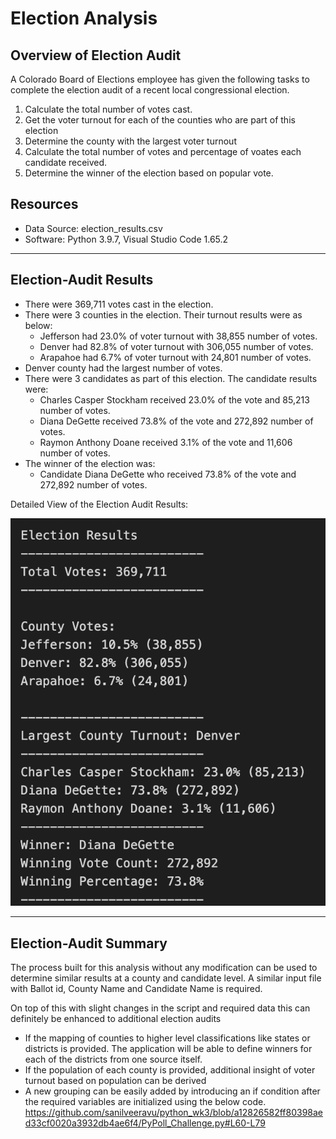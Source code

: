 # Election Analysis

## Overview of Election Audit

A Colorado Board of Elections employee has given the following tasks to complete the election audit of a recent local congressional election.

1. Calculate the total number of votes cast.
2. Get the voter turnout for each of the counties who are part of this election
3. Determine the county with the largest voter turnout
4. Calculate the total number of votes and percentage of voates each candidate received.
5. Determine the winner of the election based on popular vote.

## Resources
- Data Source: election_results.csv
- Software: Python 3.9.7, Visual Studio Code 1.65.2

---

## Election-Audit Results

- There were 369,711 votes cast in the election.
- There were 3 counties in the election. Their turnout results were as below:
    - Jefferson had 23.0% of voter turnout with 38,855 number of votes.
    - Denver had 82.8% of voter turnout with 306,055 number of votes.
    - Arapahoe had 6.7% of voter turnout with 24,801 number of votes.
- Denver county had the largest number of votes.
- There were 3 candidates as part of this election. The candidate results were:
    - Charles Casper Stockham received 23.0% of the vote and 85,213 number of votes.
    - Diana DeGette received 73.8% of the vote and 272,892 number of votes.
    - Raymon Anthony Doane received 3.1% of the vote and 11,606 number of votes.
- The winner of the election was:
    - Candidate Diana DeGette who received 73.8% of the vote and 272,892 number of votes.

Detailed View of the Election Audit Results:

![Results](Resources/Results.png)

---

## Election-Audit Summary

The process built for this analysis without any modification can be used to determine similar results at a county and candidate level. A similar input file with Ballot id, County Name and Candidate Name is required.

On top of this with slight changes in the script and required data this can definitely be enhanced to additional election audits
* If the mapping of counties to higher level classifications like states or districts is provided. The application will be able to define winners for each of the districts from one source itself.
* If the population of each county is provided, additional insight of voter turnout based on population can be derived
* A new grouping can be easily added by introducing an if condition after the required variables are initialized using the below code. https://github.com/sanilveeravu/python_wk3/blob/a12826582ff80398aed33cf0020a3932db4ae6f4/PyPoll_Challenge.py#L60-L79

